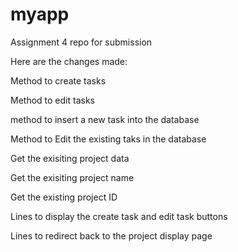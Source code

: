 # myapp
Assignment 4 repo for submission

Here are the changes made:

Method to create tasks

Method to edit tasks

method to insert a new task into the database

Method to Edit the existing taks in the database

Get the exisiting project data

Get the exisiting project name

Get the existing project ID

Lines to display the create task and edit task buttons

Lines to redirect back to the project display page
